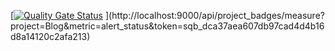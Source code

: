[[![Quality Gate Status](http://localhost:9000/api/project_badges/measure?project=Blog&metric=alert_status&token=sqb_dca37aea607db97cad4d4b16d8a14120c2afa213)](http://localhost:9000/dashboard?id=Blog)
](http://localhost:9000/api/project_badges/measure?project=Blog&metric=alert_status&token=sqb_dca37aea607db97cad4d4b16d8a14120c2afa213)
